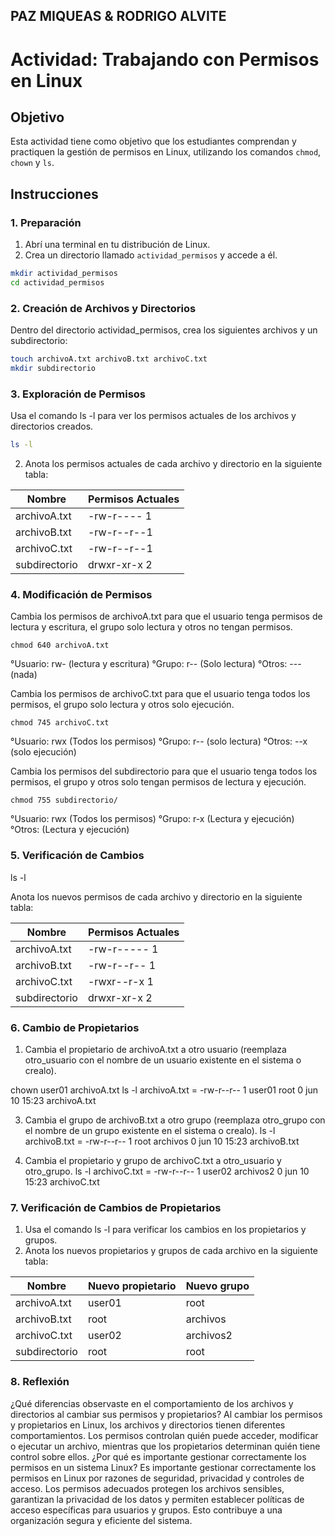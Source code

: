 ## PAZ MIQUEAS & RODRIGO ALVITE
# Actividad: Trabajando con Permisos en Linux

## Objetivo

Esta actividad tiene como objetivo que los estudiantes comprendan y practiquen la gestión de permisos en Linux, utilizando los comandos `chmod`, `chown` y `ls`.

## Instrucciones

### 1. Preparación

1. Abrí una terminal en tu distribución de Linux.
2. Crea un directorio llamado `actividad_permisos` y accede a él.

```sh
mkdir actividad_permisos
cd actividad_permisos
```
### 2. Creación de Archivos y Directorios
Dentro del directorio actividad_permisos, crea los siguientes archivos y un subdirectorio:
```sh
touch archivoA.txt archivoB.txt archivoC.txt
mkdir subdirectorio
```
### 3. Exploración de Permisos
Usa el comando ls -l para ver los permisos actuales de los archivos y directorios creados.
```sh
ls -l
```
2. Anota los permisos actuales de cada archivo y directorio en la siguiente tabla:

| **Nombre**      | **Permisos Actuales** |
|-----------------|-----------------|
| archivoA.txt	  | -rw-r---- 1     |
| archivoB.txt    | -rw-r--r--1     |
| archivoC.txt    | -rw-r--r--1     |
| subdirectorio   | drwxr-xr-x 2    |

### 4. Modificación de Permisos
Cambia los permisos de archivoA.txt para que el usuario tenga permisos de lectura y escritura, el grupo solo lectura y otros no tengan permisos.

    chmod 640 archivoA.txt
°Usuario: rw- (lectura y escritura)
°Grupo: r-- (Solo lectura)
°Otros: --- (nada)

Cambia los permisos de archivoC.txt para que el usuario tenga todos los permisos, el grupo solo lectura y otros solo ejecución.

    chmod 745 archivoC.txt
°Usuario: rwx (Todos los permisos)
°Grupo: r-- (solo lectura)
°Otros: --x (solo ejecución)

Cambia los permisos del subdirectorio para que el usuario tenga todos los permisos, el grupo y otros solo tengan permisos de lectura y ejecución.

    chmod 755 subdirectorio/
°Usuario: rwx (Todos los permisos)
°Grupo: r-x (Lectura y ejecución)
°Otros: (Lectura y ejecución)

### 5. Verificación de Cambios

ls -l

Anota los nuevos permisos de cada archivo y directorio en la siguiente tabla:

| **Nombre**      | **Permisos Actuales** |
|-----------------|-----------------|
| archivoA.txt	  | -rw-r----- 1    |
| archivoB.txt    | -rw-r--r-- 1    |
| archivoC.txt    | -rwxr--r-x 1    |
| subdirectorio   |  drwxr-xr-x 2   |

### 6. Cambio de Propietarios
1. Cambia el propietario de archivoA.txt a otro usuario (reemplaza otro_usuario con el nombre de un usuario existente en el sistema o crealo).

chown user01 archivoA.txt
ls -l archivoA.txt =
    -rw-r--r-- 1 user01 root 0 jun 10 15:23 archivoA.txt

3. Cambia el grupo de archivoB.txt a otro grupo (reemplaza otro_grupo con el nombre de un grupo existente en el sistema o crealo).
ls -l archivoB.txt =
    -rw-r--r-- 1 root archivos 0 jun 10 15:23 archivoB.txt

5. Cambia el propietario y grupo de archivoC.txt a otro_usuario y otro_grupo.
ls -l archivoC.txt =
    -rw-r--r-- 1 user02 archivos2 0 jun 10 15:23 archivoC.txt

### 7. Verificación de Cambios de Propietarios
1. Usa el comando ls -l para verificar los cambios en los propietarios y grupos.
2. Anota los nuevos propietarios y grupos de cada archivo en la siguiente tabla:

| **Nombre**      | **Nuevo propietario** | **Nuevo grupo**|
|-----------------|-----------------|-----------------------|
| archivoA.txt	  |    user01       |      root             |
| archivoB.txt    |     root        |     archivos          |
| archivoC.txt    |    user02       |    archivos2          |
| subdirectorio   |     root        |      root             |

### 8. Reflexión
¿Qué diferencias observaste en el comportamiento de los archivos y directorios al cambiar sus permisos y propietarios?
    Al cambiar los permisos y propietarios en Linux, los archivos y directorios tienen diferentes comportamientos. Los permisos controlan quién puede acceder, modificar o ejecutar un archivo, mientras que los propietarios determinan quién tiene control sobre ellos.
¿Por qué es importante gestionar correctamente los permisos en un sistema Linux?
    Es importante gestionar correctamente los permisos en Linux por razones de seguridad, privacidad y controles de acceso. Los permisos adecuados protegen los archivos sensibles, garantizan la privacidad de los datos y permiten establecer políticas de acceso específicas para usuarios y grupos. Esto contribuye a una organización segura y eficiente del sistema.
